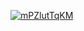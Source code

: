 <a href="file:/private/var/folders/sk/5l863n2500v5fw7dm2ybqcc40000gn/T/2031619090016024376/build/reports/kover/html/index.html">![mPZlutTqKM](https://img.shields.io/badge/0.0-red?logo=kotlin&label=mPZlutTqKM&style=for-the-badge)</a>
